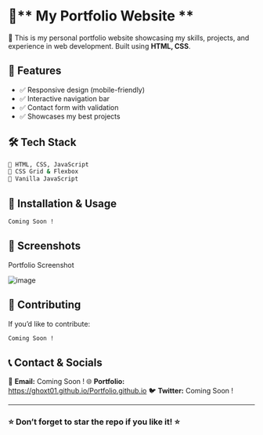 # 📌** My Portfolio Website **

🚀 This is my personal portfolio website showcasing my skills, projects, and experience in web development. Built using **HTML, CSS**.

## 🌟 Features
- ✅ Responsive design (mobile-friendly)
- ✅ Interactive navigation bar
- ✅ Contact form with validation
- ✅ Showcases my best projects

## 🛠️ Tech Stack
```bash
🔹 HTML, CSS, JavaScript
🎨 CSS Grid & Flexbox
📜 Vanilla JavaScript
```

## 🚀 Installation & Usage

```bash
Coming Soon !
```

## 📸 Screenshots

Portfolio Screenshot

![image](https://github.com/user-attachments/assets/2ccfa993-ebb1-486e-ba1d-94f6b8a4fda9)


## 🤝 Contributing
If you’d like to contribute:
```md
Coming Soon !
```

## 📞 Contact & Socials
📧 **Email:** Coming Soon !
🌐 **Portfolio:** https://ghoxt01.github.io/Portfolio.github.io
🐦 **Twitter:** Coming Soon !

---
### ⭐ Don’t forget to star the repo if you like it! ⭐
